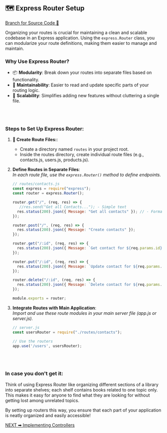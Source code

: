 ## 🗺️ Express Router Setup
[Branch for Source Code 📂
](https://github.com/RajonDey/node-express-quickstart/tree/1-Express-Router-Setup)

Organizing your routes is crucial for maintaining a clean and scalable codebase in an Express application. Using the `express.Router` class, you can modularize your route definitions, making them easier to manage and maintain.
<br>

### Why Use Express Router?
*   📦 **Modularity**: Break down your routes into separate files based on functionality.
*   🔧 **Maintainability**: Easier to read and update specific parts of your routing logic.
*   🚀 **Scalability**: Simplifies adding new features without cluttering a single file.

<br> 
<br> 

### Steps to Set Up Express Router:

1.  **📁 Create Route Files:**:
    *   Create a directory named `routes` in your project root.
    *   Inside the routes directory, create individual route files (e.g., contacts.js, users.js, products.js).
  
2.  **Define Routes in Separate Files**:<br>
    _In each route file, use the `express.Router()` method to define endpoints._
    ```jsx
    // routes/contacts.js
    const express = require("express");
    const router = express.Router();
    
    router.get("/", (req, res) => {
       //res.send("Get all Contacts..."); - Simple text
      res.status(200).json({ Message: "Get all contacts" }); // - Formatted JSON-formatted data
    });
    
    router.post("/", (req, res) => {
      res.status(200).json({ Message: "Create contacts" }); 
    });
    
    router.get("/:id", (req, res) => {
      res.status(200).json({ Message: `Get contact for ${req.params.id}` }); 
    });
    
    router.put("/:id", (req, res) => {
      res.status(200).json({ Message: `Update contact for ${req.params.id}` }); 
    });
    
    router.delete("/:id", (req, res) => {
      res.status(200).json({ Message: `Delete contact for ${req.params.id}` }); 
    });
    
    module.exports = router;
    ```


4.  **Integrate Routes with Main Application**:<br>
    _Import and use these route modules in your main server file (app.js or server.js)._
    ```jsx
    // server.js
    const usersRouter = require("./routes/contacts");
    
    // Use the routers
    app.use('/users', usersRouter);
    ```

<br>  
<br>  

### In case you don't get it:

Think of using Express Router like organizing different sections of a library into separate shelves; each shelf contains books related to one topic only. This makes it easy for anyone to find what they are looking for without getting lost among unrelated topics.

By setting up routers this way, you ensure that each part of your application is neatly organized and easily accessible!

[NEXT ➡ Implementing Controllers](https://github.com/RajonDey/node-express-quickstart/blob/main/STEPS/step-4.md)
